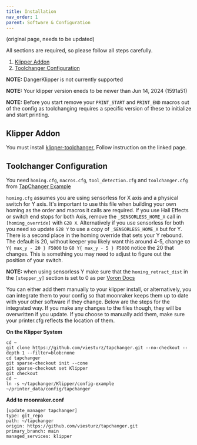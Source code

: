 ```yaml
---
title: Installation
nav_order: 1
parent: Software & Configuration
---
```

<!-- Use the page layout at TOC.md:  https://github.com/sdylewski/StealthChanger/blob/main/docs/TOC.md -->

(original page, needs to be updated)


All sections are required, so please follow all steps carefully.

1. [Klipper Addon](#klipper-addon)
2. [Toolchanger Configuration](#toolchanger-configuration)

**NOTE:** DangerKlipper is not currently supported


**NOTE:** Your klipper version eneds to be newer than Jun 14, 2024 (1591a51)


**NOTE:** Before you start remove your `PRINT_START` and `PRINT_END` macros out of the config as toolchanging requires a specific version of these to initialize and start printing.

## Klipper Addon

You must install [klipper-toolchanger](https://github.com/viesturz/klipper-toolchanger/), Follow instruction on the linked page.


## Toolchanger Configuration

You need `homing.cfg`, `macros.cfg`, `tool_detection.cfg` and `toolchanger.cfg` from [TapChanger Example](https://github.com/viesturz/tapchanger/tree/a277492516af3751aa13f5097a908ab8a88b6eae/Klipper/config-example)

`homing.cfg` assumes you are using sensorless for X axis and a physical switch for Y axis.  It's important to use this file when building your own homing as the order and macros it calls are required.  If you use Hall Effects or switch end stops for both Axis, remove the `_SENSORLESS_HOME_X` call in `[homing_override]` with `G28 X`.  Alternatively if you use sensorless for both you need so update `G28 Y` to use a copy of `_SENSORLESS_HOME_X` but for Y. There is a second place in the homing override that sets your Y rebound.  The default is 20, without keeper you likely want this around 4-5, change `G0 Y{ max_y - 20 } F5000` to `G0 Y{ max_y - 5 } F5000` notice the 20 that changes.  This is something you may need to adjust to figure out the position of your switch.

**NOTE:** when using sensorless Y make sure that the `homing_retract_dist` in the `[stepper_y]` section is set to 0 as per [Voron Docs](https://docs.vorondesign.com/community/howto/clee/sensorless_xy_homing.html)

You can either add them manually to your klipper install, or alternatively, you can integrate them to your config so that moonraker keeps them up to date with your other software if they change. Below are the steps for the integrated way. If you make any changes to the files though, they will be overwritten if you update. If you choose to manually add them, make sure your printer.cfg reflects the location of them.

**On the Klipper System** 
```
cd ~
git clone https://github.com/viesturz/tapchanger.git --no-checkout --depth 1 --filter=blob:none
cd tapchanger
git sparse-checkout init --cone
git sparse-checkout set Klipper
git checkout
cd ~
ln -s ~/tapchanger/Klipper/config-example ~/printer_data/config/tapchanger
```

**Add to moonraker.conf**
```
[update_manager tapchanger]
type: git_repo
path: ~/tapchanger
origin: https://github.com/viesturz/tapchanger.git
primary_branch: main
managed_services: klipper
```
